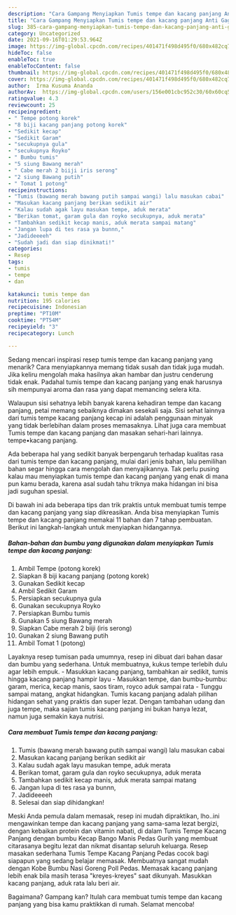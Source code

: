 ```yaml
---
description: "Cara Gampang Menyiapkan Tumis tempe dan kacang panjang Anti Gagal"
title: "Cara Gampang Menyiapkan Tumis tempe dan kacang panjang Anti Gagal"
slug: 385-cara-gampang-menyiapkan-tumis-tempe-dan-kacang-panjang-anti-gagal
category: Uncategorized
date: 2021-09-16T01:29:53.964Z
image: https://img-global.cpcdn.com/recipes/401471f498d495f0/680x482cq70/tumis-tempe-dan-kacang-panjang-foto-resep-utama.jpg
hideToc: false
enableToc: true
enableTocContent: false
thumbnail: https://img-global.cpcdn.com/recipes/401471f498d495f0/680x482cq70/tumis-tempe-dan-kacang-panjang-foto-resep-utama.jpg
cover: https://img-global.cpcdn.com/recipes/401471f498d495f0/680x482cq70/tumis-tempe-dan-kacang-panjang-foto-resep-utama.jpg
author:  Irma Kusuma Ananda
authorAv:  https://img-global.cpcdn.com/users/156e001cbc952c30/60x60cq50/avatar.jpg
ratingvalue: 4.3
reviewcount: 25
recipeingredient:
- " Tempe potong korek"
- "8 biji kacang panjang potong korek"
- "Sedikit kecap"
- "Sedikit Garam"
- "secukupnya gula"
- "secukupnya Royko"
- " Bumbu tumis"
- "5 siung Bawang merah"
- " Cabe merah 2 biiji iris serong"
- "2 siung Bawang putih"
- " Tomat 1 potong"
recipeinstructions:
- "Tumis (bawang merah bawang putih sampai wangi) lalu masukan cabai"
- "Masukan kacang panjang berikan sedikit air"
- "Kalau sudah agak layu masukan tempe, aduk merata"
- "Berikan tomat, garam gula dan royko secukupnya, aduk merata"
- "Tambahkan sedikit kecap manis, aduk merata sampai matang"
- "Jangan lupa di tes rasa ya bunnn,"
- "Jadideeeeh"
- "Sudah jadi dan siap dinikmati!"
categories:
- Resep
tags:
- tumis
- tempe
- dan

katakunci: tumis tempe dan 
nutrition: 195 calories
recipecuisine: Indonesian
preptime: "PT10M"
cooktime: "PT54M"
recipeyield: "3"
recipecategory: Lunch

---
```



Sedang mencari inspirasi resep tumis tempe dan kacang panjang yang menarik? Cara menyiapkannya memang tidak susah dan tidak juga mudah. Jika keliru mengolah maka hasilnya akan hambar dan justru cenderung tidak enak. Padahal tumis tempe dan kacang panjang yang enak harusnya sih mempunyai aroma dan rasa yang dapat memancing selera kita.


Walaupun sisi sehatnya lebih banyak karena kehadiran tempe dan kacang panjang, petai memang sebaiknya dimakan sesekali saja. Sisi sehat lainnya dari tumis tempe kacang panjang kecap ini adalah penggunaan minyak yang tidak berlebihan dalam proses memasaknya. Lihat juga cara membuat Tumis tempe dan kacang panjang dan masakan sehari-hari lainnya. tempe•kacang panjang.

Ada beberapa hal yang sedikit banyak berpengaruh terhadap kualitas rasa dari tumis tempe dan kacang panjang, mulai dari jenis bahan, lalu pemilihan bahan segar hingga cara mengolah dan menyajikannya. Tak perlu pusing kalau mau menyiapkan tumis tempe dan kacang panjang yang enak di mana pun kamu berada, karena asal sudah tahu triknya maka hidangan ini bisa jadi suguhan spesial.


Di bawah ini ada beberapa tips dan trik praktis untuk membuat tumis tempe dan kacang panjang yang siap dikreasikan. Anda bisa menyiapkan Tumis tempe dan kacang panjang memakai 11 bahan dan 7 tahap pembuatan. Berikut ini langkah-langkah untuk menyiapkan hidangannya.

<!--inarticleads1-->

##### Bahan-bahan dan bumbu yang digunakan dalam menyiapkan Tumis tempe dan kacang panjang:

1. Ambil  Tempe (potong korek)
1. Siapkan 8 biji kacang panjang (potong korek)
1. Gunakan Sedikit kecap
1. Ambil Sedikit Garam
1. Persiapkan secukupnya gula
1. Gunakan secukupnya Royko
1. Persiapkan  Bumbu tumis
1. Gunakan 5 siung Bawang merah
1. Siapkan  Cabe merah 2 biiji (iris serong)
1. Gunakan 2 siung Bawang putih
1. Ambil  Tomat 1 (potong)


Layaknya resep tumisan pada umumnya, resep ini dibuat dari bahan dasar dan bumbu yang sederhana. Untuk membuatnya, kukus tempe terlebih dulu agar lebih empuk. - Masukkan kacang panjang, tambahkan air sedikit, tumis hingga kacang panjang hampir layu - Masukkan tempe, dan bumbu-bumbu: garam, merica, kecap manis, saos tiram, royco aduk sampai rata - Tunggu sampai matang, angkat hidangkan. Tumis kacang panjang adalah pilihan hidangan sehat yang praktis dan super lezat. Dengan tambahan udang dan juga tempe, maka sajian tumis kacang panjang ini bukan hanya lezat, namun juga semakin kaya nutrisi. 

<!--inarticleads2-->

##### Cara membuat Tumis tempe dan kacang panjang:

1. Tumis (bawang merah bawang putih sampai wangi) lalu masukan cabai
1. Masukan kacang panjang berikan sedikit air
1. Kalau sudah agak layu masukan tempe, aduk merata
1. Berikan tomat, garam gula dan royko secukupnya, aduk merata
1. Tambahkan sedikit kecap manis, aduk merata sampai matang
1. Jangan lupa di tes rasa ya bunnn,
1. Jadideeeeh
1. Selesai dan siap dihidangkan!

Meski Anda pemula dalam memasak, resep ini mudah dipraktikan, lho..ini mengawinkan tempe dan kacang panjang yang sama-sama lezat bergizi, dengan kebaikan protein dan vitamin nabati, di dalam Tumis Tempe Kacang Panjang dengan bumbu Kecap Bango Manis Pedas Gurih yang membuat citarasanya begitu lezat dan nikmat disantap seluruh keluarga. Resep masakan sederhana Tumis Tempe Kacang Panjang Pedas cocok bagi siapapun yang sedang belajar memasak. Membuatnya sangat mudah dengan Kobe Bumbu Nasi Goreng Poll Pedas. Memasak kacang panjang lebih enak bila masih terasa &#34;kreyes-kreyes&#34; saat dikunyah. Masukkan kacang panjang, aduk rata lalu beri air. 

Bagaimana? Gampang kan? Itulah cara membuat tumis tempe dan kacang panjang yang bisa kamu praktikkan di rumah. Selamat mencoba!
